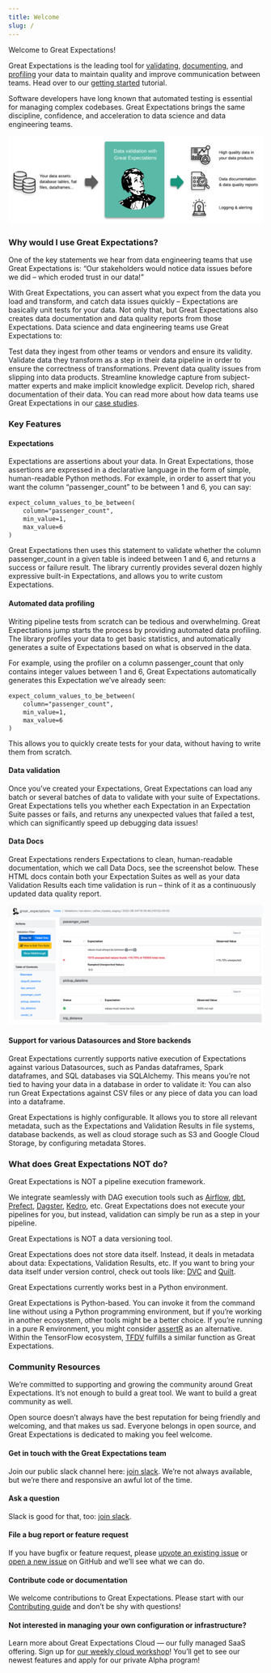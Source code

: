 ```yaml
---
title: Welcome
slug: /
---
```


Welcome to Great Expectations!

Great Expectations is the leading tool for [validating](./reference/core_concepts.md#expectations), [documenting](./reference/core_concepts.md#data-docs), and [profiling](./reference/core_concepts.md#profiling) your data to maintain quality and improve communication between teams. Head over to our [getting started](./tutorials/getting_started/tutorial_overview.md) tutorial.

Software developers have long known that automated testing is essential for managing complex codebases. Great Expectations brings the same discipline, confidence, and acceleration to data science and data engineering teams.

![overview](../docs/guides/images/ge_overview.png)

### Why would I use Great Expectations?

One of the key statements we hear from data engineering teams that use Great Expectations is: “Our stakeholders would notice data issues before we did – which eroded trust in our data!”

With Great Expectations, you can assert what you expect from the data you load and transform, and catch data issues quickly – Expectations are basically unit tests for your data. Not only that, but Great Expectations also creates data documentation and data quality reports from those Expectations. Data science and data engineering teams use Great Expectations to:

Test data they ingest from other teams or vendors and ensure its validity.
Validate data they transform as a step in their data pipeline in order to ensure the correctness of transformations.
Prevent data quality issues from slipping into data products.
Streamline knowledge capture from subject-matter experts and make implicit knowledge explicit.
Develop rich, shared documentation of their data.
You can read more about how data teams use Great Expectations in our [case studies](https://greatexpectations.io/case-studies/).

### Key Features
#### Expectations

Expectations are assertions about your data. In Great Expectations, those assertions are expressed in a declarative language in the form of simple, human-readable Python methods. For example, in order to assert that you want the column “passenger_count” to be between 1 and 6, you can say:

```` console
expect_column_values_to_be_between(
    column="passenger_count",
    min_value=1,
    max_value=6
)
````

Great Expectations then uses this statement to validate whether the column passenger_count in a given table is indeed between 1 and 6, and returns a success or failure result. The library currently provides several dozen highly expressive built-in Expectations, and allows you to write custom Expectations.

#### Automated data profiling

Writing pipeline tests from scratch can be tedious and overwhelming. Great Expectations jump starts the process by providing automated data profiling. The library profiles your data to get basic statistics, and automatically generates a suite of Expectations based on what is observed in the data.

For example, using the profiler on a column passenger_count that only contains integer values between 1 and 6, Great Expectations automatically generates this Expectation we’ve already seen:

```` console
expect_column_values_to_be_between(
    column="passenger_count",
    min_value=1,
    max_value=6
)
````

This allows you to quickly create tests for your data, without having to write them from scratch.

#### Data validation

Once you’ve created your Expectations, Great Expectations can load any batch or several batches of data to validate with your suite of Expectations. Great Expectations tells you whether each Expectation in an Expectation Suite passes or fails, and returns any unexpected values that failed a test, which can significantly speed up debugging data issues!

#### Data Docs

Great Expectations renders Expectations to clean, human-readable documentation, which we call Data Docs, see the screenshot below. These HTML docs contain both your Expectation Suites as well as your data Validation Results each time validation is run – think of it as a continuously updated data quality report.

![Screenshot of Data Docs](../docs/guides/images/datadocs.png)

#### Support for various Datasources and Store backends

Great Expectations currently supports native execution of Expectations against various Datasources, such as Pandas dataframes, Spark dataframes, and SQL databases via SQLAlchemy. This means you’re not tied to having your data in a database in order to validate it: You can also run Great Expectations against CSV files or any piece of data you can load into a dataframe.

Great Expectations is highly configurable. It allows you to store all relevant metadata, such as the Expectations and Validation Results in file systems, database backends, as well as cloud storage such as S3 and Google Cloud Storage, by configuring metadata Stores.

### What does Great Expectations NOT do?

Great Expectations is NOT a pipeline execution framework.

We integrate seamlessly with DAG execution tools such as [Airflow](https://airflow.apache.org/), [dbt](https://www.getdbt.com/), [Prefect](https://www.prefect.io/), [Dagster](https://github.com/dagster-io/dagster), [Kedro](https://github.com/quantumblacklabs/kedro), etc. Great Expectations does not execute your pipelines for you, but instead, validation can simply be run as a step in your pipeline.

Great Expectations is NOT a data versioning tool.

Great Expectations does not store data itself. Instead, it deals in metadata about data: Expectations, Validation Results, etc. If you want to bring your data itself under version control, check out tools like: [DVC](https://dvc.org/) and [Quilt](https://github.com/quiltdata/quilt).

Great Expectations currently works best in a Python environment.

Great Expectations is Python-based. You can invoke it from the command line without using a Python programming environment, but if you’re working in another ecosystem, other tools might be a better choice. If you’re running in a pure R environment, you might consider [assertR](https://github.com/ropensci/assertr)  as an alternative. Within the TensorFlow ecosystem, [TFDV](https://www.tensorflow.org/tfx/guide/tfdv) fulfills a similar function as Great Expectations.

### Community Resources

We’re committed to supporting and growing the community around Great Expectations. It’s not enough to build a great tool. We want to build a great community as well.

Open source doesn’t always have the best reputation for being friendly and welcoming, and that makes us sad. Everyone belongs in open source, and Great Expectations is dedicated to making you feel welcome.

#### Get in touch with the Great Expectations team
Join our public slack channel here: [join slack](https://greatexpectations.io/slack). We’re not always available, but we’re there and responsive an awful lot of the time.

#### Ask a question
Slack is good for that, too: [join slack](https://greatexpectations.io/slack).

#### File a bug report or feature request
If you have bugfix or feature request, please [upvote an existing issue](https://github.com/great-expectations/great_expectations/issues) or [open a new issue](https://github.com/great-expectations/great_expectations/issues/new) on GitHub and we’ll see what we can do.

#### Contribute code or documentation
We welcome contributions to Great Expectations. Please start with our [Contributing guide](../contributing.md) and don’t be shy with questions!

#### Not interested in managing your own configuration or infrastructure? 
Learn more about Great Expectations Cloud — our fully managed SaaS offering. Sign up for [our weekly cloud workshop](https://greatexpectations.io/cloud)! You’ll get to see our newest features and apply for our private Alpha program!
